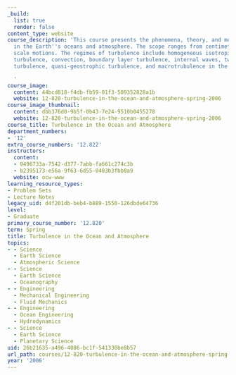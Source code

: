 ```yaml
---
_build:
  list: true
  render: false
content_type: website
course_description: 'This course presents the phenomena, theory, and modeling of turbulence
  in the Earth''s oceans and atmosphere. The scope ranges from centimeter to planetary
  scale motions. The regimes of turbulence include homogeneous isotropic three dimensional
  turbulence, convection, boundary layer turbulence, internal waves, two dimensional
  turbulence, quasi-geostrophic turbulence, and macrotrubulence in the ocean and atmosphere.

  '
course_image:
  content: 44bcd818-f4db-fb59-01f3-509352828a1b
  website: 12-820-turbulence-in-the-ocean-and-atmosphere-spring-2006
course_image_thumbnail:
  content: dbb376d0-9b5f-0b43-7e24-9510b0455278
  website: 12-820-turbulence-in-the-ocean-and-atmosphere-spring-2006
course_title: Turbulence in the Ocean and Atmosphere
department_numbers:
- '12'
extra_course_numbers: '12.822'
instructors:
  content:
  - 0496733a-7542-d377-7abb-fa661c274c3b
  - b2395173-e56a-9f63-6d55-0403b3fbb8a9
  website: ocw-www
learning_resource_types:
- Problem Sets
- Lecture Notes
legacy_uid: d4f201db-beb4-b889-1550-126dbde64736
level:
- Graduate
primary_course_number: '12.820'
term: Spring
title: Turbulence in the Ocean and Atmosphere
topics:
- - Science
  - Earth Science
  - Atmospheric Science
- - Science
  - Earth Science
  - Oceanography
- - Engineering
  - Mechanical Engineering
  - Fluid Mechanics
- - Engineering
  - Ocean Engineering
  - Hydrodynamics
- - Science
  - Earth Science
  - Planetary Science
uid: 26b21635-a496-4086-bc1f-541330be8b57
url_path: courses/12-820-turbulence-in-the-ocean-and-atmosphere-spring-2006
year: '2006'
---
```

